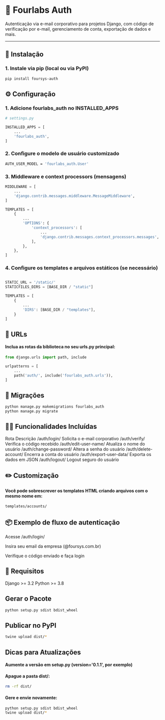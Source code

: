 # 🔐 Fourlabs Auth

Autenticação via e-mail corporativo para projetos Django, com código de verificação por e-mail, gerenciamento de conta, exportação de dados e mais.

---

## 🚀 Instalação

### 1. Instale via pip (local ou via PyPI)

```bash
pip install foursys-auth
```

## ⚙️ Configuração

### 1. Adicione fourlabs_auth no INSTALLED_APPS

```python
# settings.py

INSTALLED_APPS = [
    ...
    'fourlabs_auth',
]
```


### 2. Configure o modelo de usuário customizado

```bash
AUTH_USER_MODEL = 'fourlabs_auth.User'
```

### 3. Middleware e context processors (mensagens)

```python
MIDDLEWARE = [
    ...
    'django.contrib.messages.middleware.MessageMiddleware',
]

TEMPLATES = [
    {
        ...
        'OPTIONS': {
            'context_processors': [
                ...
                'django.contrib.messages.context_processors.messages',
            ],
        },
    },
]

```


### 4. Configure os templates e arquivos estáticos (se necessário)

```python

STATIC_URL = '/static/'
STATICFILES_DIRS = [BASE_DIR / "static"]

TEMPLATES = [
    {
        ...
        'DIRS': [BASE_DIR / "templates"],
    }
]


```

## 🔗 URLs

#### Inclua as rotas da biblioteca no seu urls.py principal:

```python
from django.urls import path, include

urlpatterns = [
    ...
    path('auth/', include('fourlabs_auth.urls')),
]

```

## 💾 Migrações

```bash
python manage.py makemigrations fourlabs_auth
python manage.py migrate
```


## 🧑‍💼 Funcionalidades Incluídas

Rota	Descrição
/auth/login/	Solicita o e-mail corporativo
/auth/verify/	Verifica o código recebido
/auth/edit-user-name/	Atualiza o nome do usuário
/auth/change-password/	Altera a senha do usuário
/auth/delete-account/	Encerra a conta do usuário
/auth/export-user-data/	Exporta os dados em JSON
/auth/logout/	Logout seguro do usuário


## ✏️ Customização
#### Você pode sobrescrever os templates HTML criando arquivos com o mesmo nome em:

```bash
templates/accounts/
```

## 📦 Exemplo de fluxo de autenticação

Acesse /auth/login/

Insira seu email da empresa (@foursys.com.br)

Verifique o código enviado e faça login


## 🧪 Requisitos

Django >= 3.2
Python >= 3.8

## Gerar o Pacote

```bash
python setup.py sdist bdist_wheel
```

## Publicar no PyPI

```bash
twine upload dist/*
```


## Dicas para Atualizações

#### Aumente a versão em setup.py (version='0.1.1', por exemplo)

#### Apague a pasta dist/:

```bash
rm -rf dist/
```

#### Gere e envie novamente:

```bash
python setup.py sdist bdist_wheel
twine upload dist/*
```